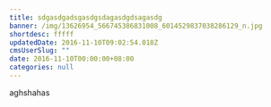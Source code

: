 ```yaml
---
title: sdgasdgadsgasdgsdagasdgdsagasdg
banner: /img/13626954_566745386831008_6014529837038286129_n.jpg
shortdesc: fffff
updatedDate: 2016-11-10T09:02:54.018Z
cmsUserSlug: ""
date: 2016-11-10T00:00:00+08:00
categories: null
---
```


aghshahas